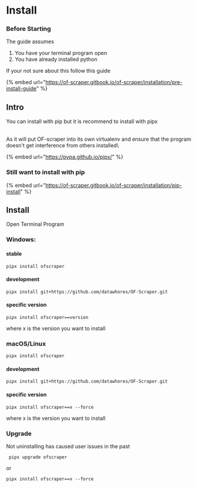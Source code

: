 # Install

### Before Starting

The guide assumes&#x20;

1. You have your terminal program open&#x20;
2. You have already installed python&#x20;

If your not sure about this follow this guide

{% embed url="https://of-scraper.gitbook.io/of-scraper/installation/pre-install-guide" %}

## Intro

You can install with pip but it is recommend to install with pipx

\
As it will put OF-scraper into its own virtualenv and ensure that the program doesn't get interference from others installed\


{% embed url="https://pypa.github.io/pipx/" %}



### Still want to install with pip

{% embed url="https://of-scraper.gitbook.io/of-scraper/installation/pip-install" %}

## Install

Open Terminal Program

### Windows:

#### stable

```
pipx install ofscraper
```

#### development

```
pipx install git+https://github.com/datawhores/OF-Scraper.git 
```

#### specific version

```
pipx install ofscraper==version
```

where x is the version you want to install

### macOS/Linux

```
pipx install ofscraper
```

#### development



```
pipx install git+https://github.com/datawhores/OF-Scraper.git 
```

#### specific version

```
pipx install ofscraper==x --force
```

where x is the version you want to install

### Upgrade

Not uninstalling has caused user issues in the past

```
 pipx upgrade ofscraper
```

or

```
pipx install ofscraper==x --force
```
